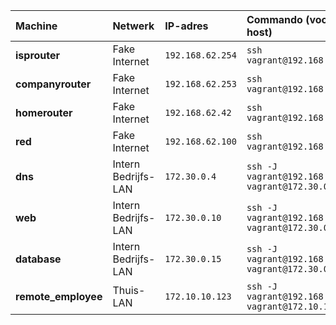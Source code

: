 
| Machine | Netwerk | IP-adres | Commando (voor uw host) |
| :--- | :--- | :--- | :--- |
| **isprouter** | Fake Internet | `192.168.62.254` | `ssh vagrant@192.168.62.254` |
| **companyrouter** | Fake Internet | `192.168.62.253` | `ssh vagrant@192.168.62.253` |
| **homerouter** | Fake Internet | `192.168.62.42` | `ssh vagrant@192.168.62.42` |
| **red** | Fake Internet | `192.168.62.100` | `ssh vagrant@192.168.62.100` |
| **dns** | Intern Bedrijfs-LAN | `172.30.0.4` | `ssh -J vagrant@192.168.62.253 vagrant@172.30.0.4` |
| **web** | Intern Bedrijfs-LAN | `172.30.0.10` | `ssh -J vagrant@192.168.62.253 vagrant@172.30.0.10` |
| **database** | Intern Bedrijfs-LAN | `172.30.0.15` | `ssh -J vagrant@192.168.62.253 vagrant@172.30.0.15` |
| **remote_employee**| Thuis-LAN | `172.10.10.123` | `ssh -J vagrant@192.168.62.42 vagrant@172.10.10.123` |
